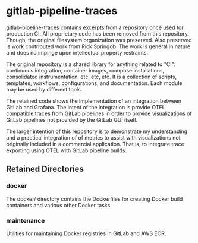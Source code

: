 # gitlab-pipeline-traces

gitlab-pipeline-traces contains excerpts from a repository once used for production CI.
All proprietary code has been removed from this repository. Though, the original filesystem
organization was preserved. Also preserved is work contributed work from Rick Springob.
The work is general in nature and does no impinge upon intellectual property restraints.

The original repository is a shared library for anything related to "CI": continuous integration, container images, compose installations, consolidated instrumentation, etc, etc, etc. It is a collection of scripts, templates, workflows, configurations, and documentation. Each module may be used by different tools.

The retained code shows the implementation of an integration between GitLab and Grafana.
The intent of the integration is provide OTEL compatible traces from GitLab pipelines
in order to provide visualizations of GitLab pipelines not provided by the GitLab GUI itself.

The larger intention of this repository is to demonstrate my understanding and a practical integration of of metrics to assist with visualizations not originally included in
a commercial application. That is, to integrate trace exporting using OTEL with GitLab
pipeline builds.

## Retained Directories

### docker

The docker/ directory contains the Dockerfiles for creating Docker build containers and
various other Docker tasks.

### maintenance

Utilities for maintaining Docker registries in GitLab and AWS ECR.
